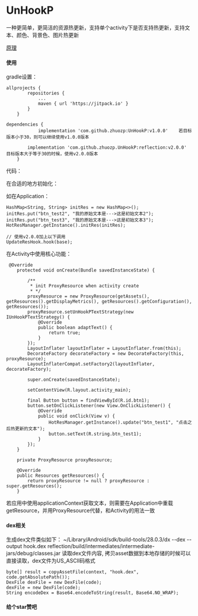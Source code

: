 # UnHookP
一种更简单，更简洁的资源热更新，支持单个activity下是否支持热更新，支持文本、颜色、背景色、图片热更新

[原理](https://github.com/zhuozp/UnHookP/wiki)

#### 使用

gradle设置：

```
allprojects {
		repositories {
			...
			maven { url 'https://jitpack.io' }
		}
	}
```


```
dependencies {
	        implementation 'com.github.zhuozp:UnHookP:v1.0.0'    若目标版本小于30，则可以继续使用v1.0.0版本
		
		implementation 'com.github.zhuozp.UnHookP:reflection:v2.0.0'   目标版本大于等于30的时候，使用v2.0.0版本
	}
```





代码：

在合适的地方初始化：

如在Application：
```
HashMap<String, String> initRes = new HashMap<>();
initRes.put("btn_test2", "我的原始文本是--->这是初始文本2");
initRes.put("btn_test3", "我的原始文本是--->这是初始文本3");
HotResManager.getInstance().initRes(initRes);

// 使用v2.0.0加上以下调用
UpdateResHook.hook(base);
```

在Activity中使用核心功能：

```
 @Override
    protected void onCreate(Bundle savedInstanceState) {

        /**
         * init ProxyResource when activity create
         * */
        proxyResource = new ProxyResource(getAssets(), getResources().getDisplayMetrics(), getResources().getConfiguration(), getResources());
        proxyResource.setUnHookPTextStrategy(new IUnHookPTextStrategy() {
            @Override
            public boolean adaptText() {
                return true;
            }
        });
        LayoutInflater layoutInflater = LayoutInflater.from(this);
        DecorateFactory decorateFactory = new DecorateFactory(this, proxyResource);
        LayoutInflaterCompat.setFactory2(layoutInflater, decorateFactory);

        super.onCreate(savedInstanceState);

        setContentView(R.layout.activity_main);

        final Button button = findViewById(R.id.btn1);
        button.setOnClickListener(new View.OnClickListener() {
            @Override
            public void onClick(View v) {
                HotResManager.getInstance().update("btn_test1", "点击之后热更新的文本");
                button.setText(R.string.btn_test1);
            }
        });
    }

    private ProxyResource proxyResource;

    @Override
    public Resources getResources() {
        return proxyResource != null ? proxyResource : super.getResources();
    }
```

若应用中使用applicationContext获取文本，则需要在Application中重载getResource，并用ProxyResource代替，和Activity的用法一致

#### dex相关

生成dex文件类似如下：
~/Library/Android/sdk/build-tools/28.0.3/dx --dex --output hook.dex reflection/build/intermediates/intermediate-jars/debug/classes.jar
读取dex文件内容, 拷贝asset数据到本地存储的时候可以直接读取，dex文件为US_ASCII码格式
```
byte[] result = copyAssetFile(context, "hook.dex", code.getAbsolutePath());
DexFile dexFile = new DexFile(code);
dexFile = new DexFile(code);
String encodeDex = Base64.encodeToString(result, Base64.NO_WRAP);

```

#### 给个star赞吧
